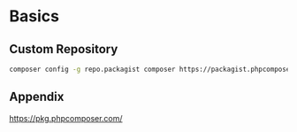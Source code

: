 # Basics

## Custom Repository

```bash
composer config -g repo.packagist composer https://packagist.phpcomposer.com
```

## Appendix

https://pkg.phpcomposer.com/
